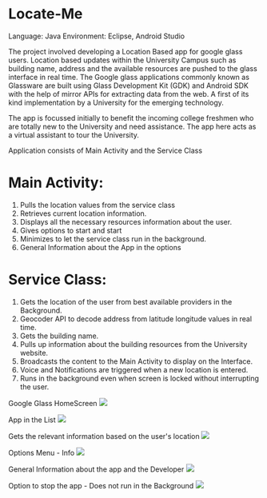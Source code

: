 Locate-Me
============

Language: Java
Environment: Eclipse, Android Studio

The project involved developing a Location Based app for google glass users.  Location based updates within the University Campus such as building name, address and the available resources are pushed to the glass interface in real time. The Google glass applications commonly known as Glassware are built using Glass Development Kit (GDK) and Android SDK with the help of mirror APIs for extracting data from the web. A first of its kind implementation by a University for the emerging technology.

The app is focussed initially to benefit the incoming college freshmen who are totally new to the University and need assistance. The app here acts as a virtual assistant to tour the University.

Application consists of Main Activity and the Service Class

Main Activity:
===============
1. Pulls the location values from the service class
2. Retrieves current location information.
3. Displays all the necessary resources information about the user.
4. Gives options to start and start
5. Minimizes to let the service class run in the background.
6. General Information about the App in the options



Service Class:
==============
1. Gets the location of the user from best available providers in the Background.
2. Geocoder API to decode address from latitude longitude values in real time.
3. Gets the building name.
4. Pulls up information about the building resources from the University website.
5. Broadcasts the content to the Main Activity to display on the Interface.
6. Voice and Notifications are triggered when a new location is entered.
7. Runs in the background even when screen is locked without interrupting the user.



Google Glass HomeScreen
![](http://i.imgur.com/iJYu32Y.png)


App in the List
![](http://i.imgur.com/dH7gh7m.png)


Gets the relevant information based on the user's location
![](http://i.imgur.com/OZw2f8n.png)


Options Menu - Info
![](http://i.imgur.com/8sbUoNf.png)


General Information about the app and the Developer
![](http://i.imgur.com/AplJJZ1.png)


Option to stop the app - Does not run in the Background
![](http://i.imgur.com/nOHGfDS.png)





